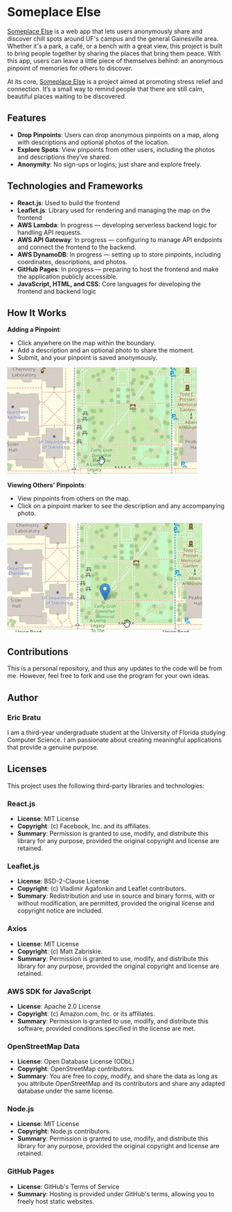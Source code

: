 # Someplace Else

[Someplace Else](https://ericbratu.github.io/someplace-else-uf/) is a web app that lets users anonymously share and discover chill spots around UF's campus and the general Gainesville area. Whether it's a park, a café, or a bench with a great view, this project is built to bring people together by sharing the places that bring them peace. With this app, users can leave a little piece of themselves behind: an anonymous pinpoint of memories for others to discover.

At its core, [Someplace Else](https://ericbratu.github.io/someplace-else-uf/) is a project aimed at promoting stress relief and connection. It’s a small way to remind people that there are still calm, beautiful places waiting to be discovered.

## **Features**
- **Drop Pinpoints**: Users can drop anonymous pinpoints on a map, along with descriptions and optional photos of the location.
- **Explore Spots**: View pinpoints from other users, including the photos and descriptions they’ve shared.
- **Anonymity**: No sign-ups or logins; just share and explore freely.

## **Technologies and Frameworks**
- **React.js**: Used to build the frontend
- **Leaflet.js**: Library used for rendering and managing the map on the frontend
- **AWS Lambda**: In progress — developing serverless backend logic for handling API requests.
- **AWS API Gateway**: In progress — configuring to manage API endpoints and connect the frontend to the backend.
- **AWS DynamoDB**: In progress — setting up to store pinpoints, including coordinates, descriptions, and photos.
- **GitHub Pages**: In progress — preparing to host the frontend and make the application publicly accessible.
- **JavaScript, HTML, and CSS**: Core languages for developing the frontend and backend logic


## **How It Works**
**Adding a Pinpoint**:
   - Click anywhere on the map within the boundary.
   - Add a description and an optional photo to share the moment.
   - Submit, and your pinpoint is saved anonymously.

![](https://github.com/ericbratu/someplace-else-uf/blob/workingbranch/src/assets/placegif.gif)


**Viewing Others' Pinpoints**:
   - View pinpoints from others on the map.
   - Click on a pinpoint marker to see the description and any accompanying photo.

![](https://github.com/ericbratu/someplace-else-uf/blob/workingbranch/src/assets/clickgif.gif)


## **Contributions**
This is a personal repository, and thus any updates to the code will be from me. However, feel free to fork and use the program for your own ideas.


## **Author**
### **Eric Bratu**  
I am a third-year undergraduate student at the University of Florida studying Computer Science. I am passionate about creating meaningful applications that provide a genuine purpose.


## Licenses
This project uses the following third-party libraries and technologies:

### React.js
- **License**: MIT License  
- **Copyright**: (c) Facebook, Inc. and its affiliates.  
- **Summary**: Permission is granted to use, modify, and distribute this library for any purpose, provided the original copyright and license are retained.  

### Leaflet.js
- **License**: BSD-2-Clause License  
- **Copyright**: (c) Vladimir Agafonkin and Leaflet contributors.  
- **Summary**: Redistribution and use in source and binary forms, with or without modification, are permitted, provided the original license and copyright notice are included.  

### Axios
- **License**: MIT License  
- **Copyright**: (c) Matt Zabriskie.  
- **Summary**: Permission is granted to use, modify, and distribute this library for any purpose, provided the original copyright and license are retained.  

### AWS SDK for JavaScript
- **License**: Apache 2.0 License  
- **Copyright**: (c) Amazon.com, Inc. or its affiliates.  
- **Summary**: Permission is granted to use, modify, and distribute this software, provided conditions specified in the license are met.  

### OpenStreetMap Data
- **License**: Open Database License (ODbL)  
- **Copyright**: OpenStreetMap contributors.  
- **Summary**: You are free to copy, modify, and share the data as long as you attribute OpenStreetMap and its contributors and share any adapted database under the same license.  

### Node.js
- **License**: MIT License  
- **Copyright**: Node.js contributors.  
- **Summary**: Permission is granted to use, modify, and distribute this library for any purpose, provided the original copyright and license are retained.  

### GitHub Pages
- **License**: GitHub's Terms of Service  
- **Summary**: Hosting is provided under GitHub's terms, allowing you to freely host static websites.
